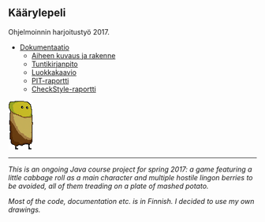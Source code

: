 
## Käärylepeli 

Ohjelmoinnin harjoitustyö 2017.

* [Dokumentaatio](https://github.com/nullkaaryle/kaarylepeli/tree/master/dokumentaatio)
  * [Aiheen kuvaus ja rakenne](https://github.com/nullkaaryle/kaarylepeli/blob/master/dokumentaatio/aiheenKuvausJaRakenne.md)
  * [Tuntikirjanpito](https://github.com/nullkaaryle/kaarylepeli/blob/master/dokumentaatio/tuntikirjanpito.md)
  * [Luokkakaavio](https://github.com/nullkaaryle/kaarylepeli/blob/master/dokumentaatio/kaaviot/luokkakaavio_pysty.png)
  * [PIT-raportti](https://htmlpreview.github.io/?https://github.com/nullkaaryle/kaarylepeli/blob/master/dokumentaatio/pit/201702172343/index.html)
  * [CheckStyle-raportti](https://htmlpreview.github.io/?https://github.com/nullkaaryle/kaarylepeli/blob/master/dokumentaatio/checkstyle/checkstyle.html)

![Kääryle](https://github.com/nullkaaryle/kaarylepeli/blob/master/kaarylepeli/src/main/resources/kaarylepelikuvat/kaaryle.png)
* * *
*This is an ongoing Java course project for spring 2017: a game featuring a little cabbage roll as a main character and multiple hostile lingon berries to be avoided, all of them treading on a plate of mashed potato.* 

*Most of the code, documentation etc. is in Finnish. I decided to use my own drawings.*

